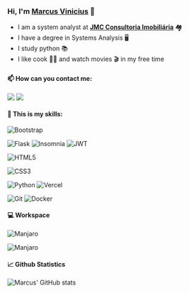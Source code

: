 ### Hi, I'm [Marcus Vinicius](https://github.com/marcusviniciuscote/) 👋

- I am a system analyst at [__JMC Consultoria Imobiliária__](https://www.jmcadm.com.br/) 🏘️
- I have a degree in Systems Analysis 🖥️
- I study python 📚
- I like cook 👨‍🍳 and watch movies 🎬 in my free time

#### 📫 How can you contact me:

<a href="https://www.linkedin.com/in/marcusviniciuscote/"><img src="https://img.shields.io/badge/LinkedIn-FFFFFF?style=for-the-badge&logo=linkedin&logoColor=black" /></a>
<a href="mailto:marcusvcteixeira@gmail.com?subject=[Github]%20Olá%20Marcus%20Vinićius"><img src="https://img.shields.io/badge/Gmail-FFFFFF?style=for-the-badge&logo=gmail&logoColor=black" /></a>

#### 📝 This is my skills:

![Bootstrap](https://img.shields.io/badge/bootstrap-black.svg?style=for-the-badge&logo=bootstrap&logoColor=black)
<!-- ![Django](https://img.shields.io/badge/django-blakc.svg?style=for-the-badge&logo=django&logoColor=black) -->
![Flask](https://img.shields.io/badge/flask-black.svg?style=for-the-badge&logo=flask&logoColor=black)
![Insomnia](https://img.shields.io/badge/Insomnia-black?style=for-the-badge&logo=insomnia&logoColor=black)
![JWT](https://img.shields.io/badge/JWT-black?style=for-the-badge&logo=JSON%20web%20tokens)






![HTML5](https://img.shields.io/badge/html5-FFFFFF.svg?style=for-the-badge&logo=html5&logoColor=black)

![CSS3](https://img.shields.io/badge/css3-FFFFFF.svg?style=for-the-badge&logo=css3&logoColor=black)

![Python](https://img.shields.io/badge/python-FFFFFF?style=for-the-badge&logo=python&logoColor=black)
![Vercel](https://img.shields.io/badge/vercel-FFFFFF.svg?style=for-the-badge&logo=vercel&logoColor=black)

![Git](https://img.shields.io/badge/git-FFFFFF.svg?style=for-the-badge&logo=git&logoColor=black)
![Docker](https://img.shields.io/badge/docker-FFFFFF.svg?style=for-the-badge&logo=docker&logoColor=black)


<!-- ![Go](https://img.shields.io/badge/go-%2300ADD8.svg?style=for-the-badge&logo=go&logoColor=white) -->
<!-- ![Shell Script](https://img.shields.io/badge/shell_script-%23121011.svg?style=for-the-badge&logo=gnu-bash&logoColor=white) -->
<!-- ![JavaScript](https://img.shields.io/badge/javascript-%23323330.svg?style=for-the-badge&logo=javascript&logoColor=%23F7DF1E) -->

#### 💻 Workspace

![Manjaro](https://img.shields.io/badge/Manjaro-35BF5C?style=for-the-badge&logo=Manjaro&logoColor=white)

![Manjaro](https://img.shields.io/badge/Manjaro-FFFFFF?style=for-the-badge&logo=Manjaro&logoColor=black)

#### 📈 Github Statistics

![Marcus' GitHub stats](https://github-readme-stats.vercel.app/api?username=marcusviniciuscote&count_private=true&show_icons=true&theme=dark)
